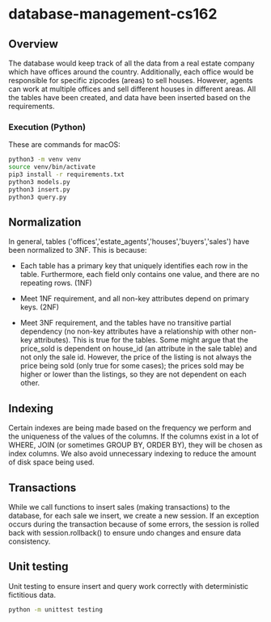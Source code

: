 # database-management-cs162
## Overview
The database would keep track of all the data from a real estate company which have offices around the country. Additionally, each office would be responsible for specific zipcodes (areas) to sell houses. However, agents can work at multiple offices and sell different houses in different areas.
All the tables have been created, and data have been inserted based on the requirements.

### Execution (Python)
These are commands for macOS:
```bash
python3 -m venv venv
source venv/bin/activate
pip3 install -r requirements.txt
python3 models.py
python3 insert.py
python3 query.py
```

## Normalization
In general, tables ('offices','estate_agents','houses','buyers','sales') have been normalized to 3NF. This is because:

- Each table has a primary key that uniquely identifies each row in the table. Furthermore, each field only contains one value, and there are no repeating rows. (1NF)

- Meet 1NF requirement, and all non-key attributes depend on primary keys. (2NF)

- Meet 3NF requirement, and the tables have no transitive partial dependency (no non-key attributes have a relationship with other non-key attributes). This is true for the tables. Some might argue that the price_sold is dependent on house_id (an attribute in the sale table) and not only the sale id. However, the price of the listing is not always the price being sold (only true for some cases); the prices sold may be higher or lower than the listings, so they are not dependent on each other.

## Indexing

Certain indexes are being made based on the frequency we perform and the uniqueness of the values of the columns. If the columns exist in a lot of WHERE, JOIN (or sometimes GROUP BY, ORDER BY), they will be chosen as index columns. We also avoid unnecessary indexing to reduce the amount of disk space being used.


## Transactions
While we call functions to insert sales (making transactions) to the database, for each sale we insert, we create a new session. If an exception occurs during the transaction because of some errors, the session is rolled back with session.rollback() to ensure undo changes and ensure data consistency. 

## Unit testing
Unit testing to ensure insert and query work correctly with deterministic fictitious data.
```bash
python -m unittest testing
```

